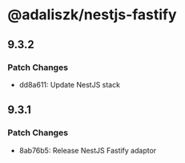 # @adaliszk/nestjs-fastify

## 9.3.2

### Patch Changes

- dd8a611: Update NestJS stack

## 9.3.1

### Patch Changes

- 8ab76b5: Release NestJS Fastify adaptor
